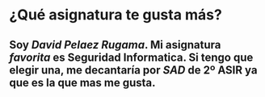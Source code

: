 # ¿Qué asignatura te gusta más?
Soy *David Pelaez Rugama*. Mi **asignatura** *favorita* es Seguridad Informatica. Si tengo que elegir una, me decantaría por ___SAD___ de 2º ASIR ya que es la que mas me gusta. 
---
